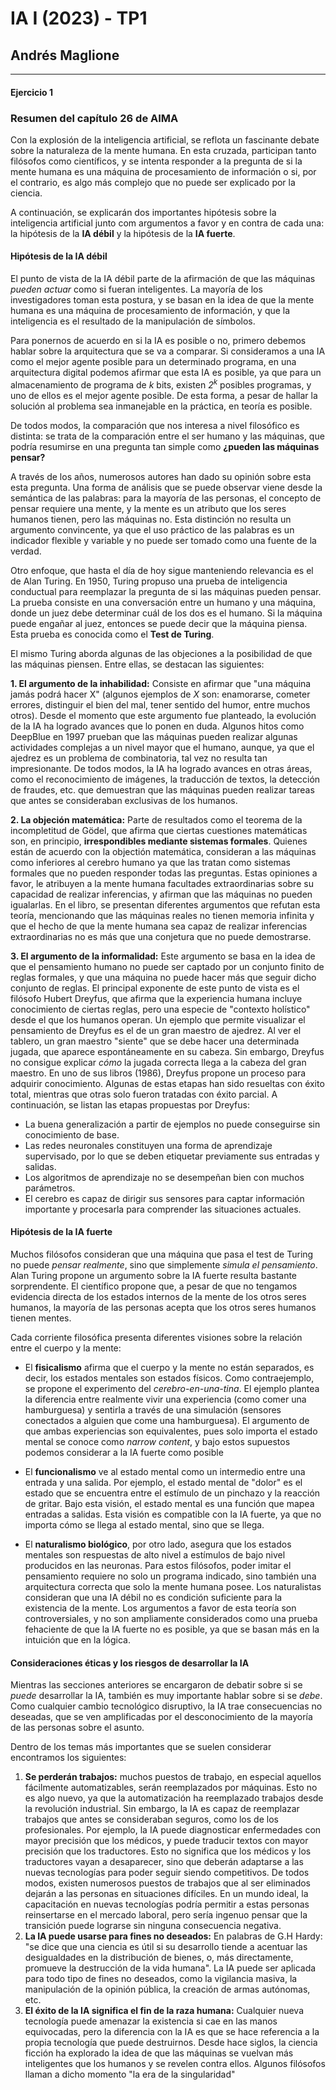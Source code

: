 # IA I (2023) - TP1

## Andrés Maglione

---

#### Ejercicio 1

### Resumen del capítulo 26 de AIMA

Con la explosión de la inteligencia artificial, se reflota un fascinante debate sobre la naturaleza de la mente humana. En esta cruzada, participan tanto filósofos como científicos, y se intenta responder a la pregunta de si la mente humana es una máquina de procesamiento de información o si, por el contrario, es algo más complejo que no puede ser explicado por la ciencia.

A continuación, se explicarán dos importantes hipótesis sobre la inteligencia artificial junto com argumentos a favor y en contra de cada una: la hipótesis de la **IA débil** y la hipótesis de la **IA fuerte**.

#### Hipótesis de la IA débil

El punto de vista de la IA débil parte de la afirmación de que las máquinas _pueden actuar_ como si fueran inteligentes. La mayoría de los investigadores toman esta postura, y se basan en la idea de que la mente humana es una máquina de procesamiento de información, y que la inteligencia es el resultado de la manipulación de símbolos.

Para ponernos de acuerdo en si la IA es posible o no, primero debemos hablar sobre la arquitectura que se va a comparar. Si consideramos a una IA como el mejor agente posible para un determinado programa, en una arquitectura digital podemos afirmar que esta IA es posible, ya que para un almacenamiento de programa de _k_ bits, existen _2<sup>k</sup>_ posibles programas, y uno de ellos es el mejor agente posible. De esta forma, a pesar de hallar la solución al problema sea inmanejable en la práctica, en teoría es posible.

De todos modos, la comparación que nos interesa a nivel filosófico es distinta: se trata de la comparación entre el ser humano y las máquinas, que podría resumirse en una pregunta tan simple como **¿pueden las máquinas pensar?**

A través de los años, numerosos autores han dado su opinión sobre esta esta pregunta. Una forma de análisis que se puede observar viene desde la semántica de las palabras: para la mayoría de las personas, el concepto de pensar requiere una mente, y la mente es un atributo que los seres humanos tienen, pero las máquinas no. Esta distinción no resulta un argumento convincente, ya que el uso práctico de las palabras es un indicador flexible y variable y no puede ser tomado como una fuente de la verdad.

Otro enfoque, que hasta el día de hoy sigue manteniendo relevancia es el de Alan Turing. En 1950, Turing propuso una prueba de inteligencia conductual para reemplazar la pregunta de si las máquinas pueden pensar. La prueba consiste en una conversación entre un humano y una máquina, donde un juez debe determinar cuál de los dos es el humano. Si la máquina puede engañar al juez, entonces se puede decir que la máquina piensa. Esta prueba es conocida como el **Test de Turing**.

El mismo Turing aborda algunas de las objeciones a la posibilidad de que las máquinas piensen. Entre ellas, se destacan las siguientes:

**1. El argumento de la inhabilidad:** Consiste en afirmar que "una máquina jamás podrá hacer X" (algunos ejemplos de _X_ son: enamorarse, cometer errores, distinguir el bien del mal, tener sentido del humor, entre muchos otros).
Desde el momento que este argumento fue planteado, la evolución de la IA ha logrado avances que lo ponen en duda. Algunos hitos como DeepBlue en 1997 prueban que las máquinas pueden realizar algunas actividades complejas a un nivel mayor que el humano, aunque, ya que el ajedrez es un problema de combinatoria, tal vez no resulta tan impresionante.
De todos modos, la IA ha logrado avances en otras áreas, como el reconocimiento de imágenes, la traducción de textos, la detección de fraudes, etc. que demuestran que las máquinas pueden realizar tareas que antes se consideraban exclusivas de los humanos.

**2. La objeción matemática:** Parte de resultados como el teorema de la incompletitud de Gödel, que afirma que ciertas cuestiones matemáticas son, en principio, **irrespondibles mediante sistemas formales**.
Quienes están de acuerdo con la objectión matemática, consideran a las máquinas como inferiores al cerebro humano ya que las tratan como sistemas formales que no pueden responder todas las preguntas. Estas opiniones a favor, le atribuyen a la mente humana facultades extraordinarias sobre su capacidad de realizar inferencias, y afirman que las máquinas no pueden igualarlas.
En el libro, se presentan diferentes argumentos que refutan esta teoría, mencionando que las máquinas reales no tienen memoria infinita y que el hecho de que la mente humana sea capaz de realizar inferencias extraordinarias no es más que una conjetura que no puede demostrarse.

**3. El argumento de la informalidad:** Este argumento se basa en la idea de que el pensamiento humano no puede ser captado por un conjunto finito de reglas formales, y que una máquina no puede hacer más que seguir dicho conjunto de reglas.
El principal exponente de este punto de vista es el filósofo Hubert Dreyfus, que afirma que la experiencia humana incluye conocimiento de ciertas reglas, pero una especie de "contexto holístico" desde el que los humanos operan. Un ejemplo que permite visualizar el pensamiento de Dreyfus es el de un gran maestro de ajedrez. Al ver el tablero, un gran maestro "siente" que se debe hacer una determinada jugada, que aparece espontáneamente en su cabeza. Sin embargo, Dreyfus no consigue explicar _cómo_ la jugada correcta llega a la cabeza del gran maestro.
En uno de sus libros (1986), Dreyfus propone un proceso para adquirir conocimiento. Algunas de estas etapas han sido resueltas con éxito total, mientras que otras solo fueron tratadas con éxito parcial. A continuación, se listan las etapas propuestas por Dreyfus:

- La buena generalización a partir de ejemplos no puede conseguirse sin conocimiento de base.
- Las redes neuronales constituyen una forma de aprendizaje supervisado, por lo que se deben etiquetar previamente sus entradas y salidas.
- Los algoritmos de aprendizaje no se desempeñan bien con muchos parámetros.
- El cerebro es capaz de dirigir sus sensores para captar información importante y procesarla para comprender las situaciones actuales.

#### Hipótesis de la IA fuerte

Muchos filósofos consideran que una máquina que pasa el test de Turing no puede _pensar realmente_, sino que simplemente _simula el pensamiento_. Alan Turing propone un argumento sobre la IA fuerte resulta bastante sorprendente. El científico propone que, a pesar de que no tengamos evidencia directa de los estados internos de la mente de los otros seres humanos, la mayoría de las personas acepta que los otros seres humanos tienen mentes.

Cada corriente filosófica presenta diferentes visiones sobre la relación entre el cuerpo y la mente:

- El **fisicalismo** afirma que el cuerpo y la mente no están separados, es decir, los estados mentales son estados físicos. Como contraejemplo, se propone el experimento del _cerebro-en-una-tina_. El ejemplo plantea la diferencia entre realmente vivir una experiencia (como comer una hamburguesa) y sentirla a través de una simulación (sensores conectados a alguien que come una hamburguesa). El argumento de que ambas experiencias son equivalentes, pues solo importa el estado mental se conoce como _narrow content_, y bajo estos supuestos podemos considerar a la IA fuerte como posible

- El **funcionalismo** ve al estado mental como un intermedio entre una entrada y una salida. Por ejemplo, el estado mental de "dolor" es el estado que se encuentra entre el estímulo de un pinchazo y la reacción de gritar. Bajo esta visión, el estado mental es una función que mapea entradas a salidas. Esta visión es compatible con la IA fuerte, ya que no importa cómo se llega al estado mental, sino que se llega.

- El **naturalismo biológico**, por otro lado, asegura que los estados mentales son respuestas de alto nivel a estímulos de bajo nivel producidos en las neuronas. Para estos filósofos, poder imitar el pensamiento requiere no solo un programa indicado, sino también una arquitectura correcta que solo la mente humana posee.
  Los naturalistas consideran que una IA débil no es condición suficiente para la existencia de la mente.
  Los argumentos a favor de esta teoría son controversiales, y no son ampliamente considerados como una prueba fehaciente de que la IA fuerte no es posible, ya que se basan más en la intuición que en la lógica.

#### Consideraciones éticas y los riesgos de desarrollar la IA

Mientras las secciones anteriores se encargaron de debatir sobre si se _puede_ desarrollar la IA, también es muy importante hablar sobre si se _debe_. Como cualquier cambio tecnológico disruptivo, la IA trae consecuencias no deseadas, que se ven amplificadas por el desconocimiento de la mayoría de las personas sobre el asunto.

Dentro de los temas más importantes que se suelen considerar encontramos los siguientes:

1. **Se perderán trabajos:** muchos puestos de trabajo, en especial aquellos fácilmente automatizables, serán reemplazados por máquinas. Esto no es algo nuevo, ya que la automatización ha reemplazado trabajos desde la revolución industrial. Sin embargo, la IA es capaz de reemplazar trabajos que antes se consideraban seguros, como los de los profesionales. Por ejemplo, la IA puede diagnosticar enfermedades con mayor precisión que los médicos, y puede traducir textos con mayor precisión que los traductores. Esto no significa que los médicos y los traductores vayan a desaparecer, sino que deberán adaptarse a las nuevas tecnologías para poder seguir siendo competitivos.
   De todos modos, existen numerosos puestos de trabajos que al ser eliminados dejarán a las personas en situaciones difíciles. En un mundo ideal, la capacitación en nuevas tecnologías podría permitir a estas personas reinsertarse en el mercado laboral, pero sería ingenuo pensar que la transición puede lograrse sin ninguna consecuencia negativa.
2. **La IA puede usarse para fines no deseados:** En palabras de G.H Hardy: "se dice que una ciencia es útil si su desarrollo tiende a acentuar las desigualdades en la distribución de bienes, o, más directamente, promueve la destrucción de la vida humana". La IA puede ser aplicada para todo tipo de fines no deseados, como la vigilancia masiva, la manipulación de la opinión pública, la creación de armas autónomas, etc.
3. **El éxito de la IA significa el fin de la raza humana:** Cualquier nueva tecnología puede amenazar la existencia si cae en las manos equivocadas, pero la diferencia con la IA es que se hace referencia a la propia tecnología que puede destruirnos.
   Desde hace siglos, la ciencia ficción ha explorado la idea de que las máquinas se vuelvan más inteligentes que los humanos y se revelen contra ellos. Algunos filósofos llaman a dicho momento "la era de la singularidad"

